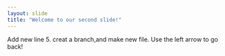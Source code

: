 ```yaml
---
layout: slide
title: "Welcome to our second slide!"
---
```

Add new line 5.
creat a branch,and make new file.
Use the left arrow to go back!
